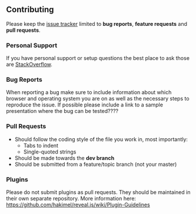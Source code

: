 ## Contributing

Please keep the [issue tracker](http://github.com/hakimel/reveal.js/issues) limited to **bug reports**, **feature requests** and **pull requests**.


### Personal Support
If you have personal support or setup questions the best place to ask those are [StackOverflow](http://stackoverflow.com/questions/tagged/reveal.js).


### Bug Reports
When reporting a bug make sure to include information about which browser and operating system you are on as well as the necessary steps to reproduce the issue. If possible please include a link to a sample presentation where the bug can be tested????


### Pull Requests
- Should follow the coding style of the file you work in, most importantly:
  - Tabs to indent
  - Single-quoted strings
- Should be made towards the **dev branch**
- Should be submitted from a feature/topic branch (not your master)


### Plugins
Please do not submit plugins as pull requests. They should be maintained in their own separate repository. More information here: https://github.com/hakimel/reveal.js/wiki/Plugin-Guidelines
